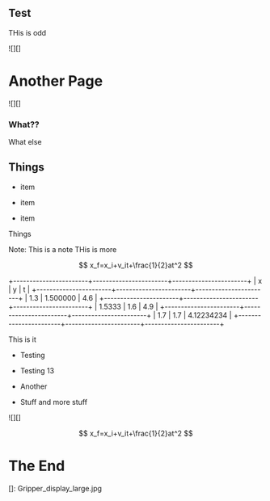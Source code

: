 ## Test

THis is odd

![][]

# Another Page

![][]

### What??

What else

## Things

-   item

-   item

-   item

Things

Note: This is a note THis is more

$$
x_f=x_i+v_it+\frac{1}{2}at^2
$$

+-----------------------+-----------------------+-----------------------+
| x                     | y                     | t                     |
+-----------------------+-----------------------+-----------------------+
| 1.3                   | 1.500000              | 4.6                   |
+-----------------------+-----------------------+-----------------------+
| 1.5333                | 1.6                   | 4.9                   |
+-----------------------+-----------------------+-----------------------+
| 1.7                   | 1.7                   | 4.12234234            |
+-----------------------+-----------------------+-----------------------+

This is it

-   Testing

-   Testing 13

-   Another

-   Stuff and more stuff

![][]

$$
x_f=x_i+v_it+\frac{1}{2}at^2
$$

# The End

  []: Gripper_display_large.jpg
